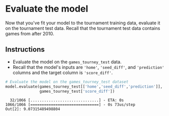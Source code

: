 # Evaluate the model #

Now that you've fit your model to the tournament training data, evaluate it on the tournament test data. Recall that the tournament test data contains games from after 2010.

## Instructions ##

* Evaluate the model on the `games_tourney_test` data.
* Recall that the model's inputs are `'home'`, `'seed_diff'`, and `'prediction'` columns and the target column is `'score_diff'`.

```python
# Evaluate the model on the games_tourney_test dataset
model.evaluate(games_tourney_test[['home','seed_diff','prediction']], 
               games_tourney_test['score_diff'])
```

```
  32/1066 [..............................] - ETA: 0s
1066/1066 [==============================] - 0s 73us/step
Out[2]: 9.07315489498804
```